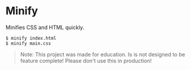 # Minify

Minifies CSS and HTML quickly.

```
$ minify index.html
$ minify main.css
```

> Note: This project was made for education. Is is not designed to be feature complete! Please don't use this in production!
